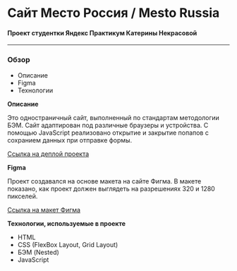 # Сайт Место Россия / Mesto Russia
#### Проект студентки Яндекс Практикум Катерины Некрасовой
-----
### Обзор
* Описание
* Figma
* Технологии

**Описание**

Это одностраничный сайт, выполненный по стандартам методологии БЭМ. Сайт адаптирован под различные браузеры и устройства. С помощью JavaScript реализовано открытие и закрытие попапов с сохранием данных при отправке формы.

[Ссылка на деплой проекта](https://californikate.github.io/mesto/)

**Figma**

Проект создавался на основе макета на сайте Фигма. В макете показано, как проект должен выглядеть на разрешениях 320 и 1280 пикселей.

[Ссылка на макет Фигма](https://www.figma.com/file/2cn9N9jSkmxD84oJik7xL7/JavaScript.-Sprint-4?node-id=28212%3A212&t=Yk0Bv0tBWoKALTS9-0)

**Технологии, используемые в проекте**

* HTML
* CSS (FlexBox Layout, Grid Layout)
* БЭМ (Nested)
* JavaScript